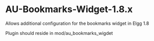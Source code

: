 AU-Bookmarks-Widget-1.8.x
=========================

Allows additional configuration for the bookmarks widget in Elgg 1.8

Plugin should reside in mod/au_bookmarks_wigdet